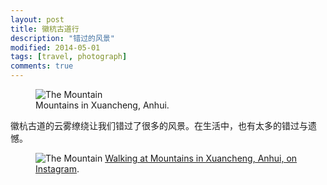 ```yaml
---
layout: post
title: 徽杭古道行
description: "错过的风景"
modified: 2014-05-01
tags: [travel, photograph]
comments: true
---
```


<figure>
<img src="http://ryanlhxu.github.com/images/moutain2.jpg" alt="The Mountain">
<figcaption><a> Mountains in Xuancheng, Anhui.</a> </figcaption>
</figure>


徽杭古道的云雾缭绕让我们错过了很多的风景。在生活中，也有太多的错过与遗憾。


<figure>
<img src="http://distilleryimage4.ak.instagram.com/7dfc88bcd10211e396c024be05950be0_8.jpg" alt="The Mountain">
<a href="http://instagram.com/p/ncia1Ll9be/" title="Walking at Mountains in Xuancheng, Anhui, on Instagram">Walking at Mountains in Xuancheng, Anhui, on Instagram</a>.
</figure>





